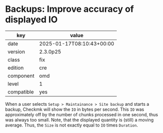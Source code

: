 [//]: # (werk v2)
# Backups: Improve accuracy of displayed IO

key        | value
---------- | ---
date       | 2025-01-17T08:10:43+00:00
version    | 2.3.0p25
class      | fix
edition    | cre
component  | omd
level      | 1
compatible | yes

When a user selects `Setup > Maintainance > Site backup` and starts a backup, Checkmk will show the `IO` in bytes per second.
This `IO` was approximately off by the number of chunks processed in one second, thus was always too small.
Note, that the displayed quantity is (still) a moving average.
Thus, the `Size` is not exactly equal to `IO` times `Duration`.
